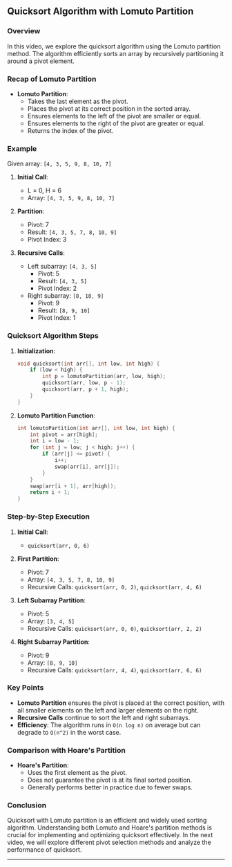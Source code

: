 ## Quicksort Algorithm with Lomuto Partition

### Overview

In this video, we explore the quicksort algorithm using the Lomuto partition method. The algorithm efficiently sorts an array by recursively partitioning it around a pivot element.

### Recap of Lomuto Partition

- **Lomuto Partition**:
  - Takes the last element as the pivot.
  - Places the pivot at its correct position in the sorted array.
  - Ensures elements to the left of the pivot are smaller or equal.
  - Ensures elements to the right of the pivot are greater or equal.
  - Returns the index of the pivot.

### Example

Given array: `[4, 3, 5, 9, 8, 10, 7]`

1. **Initial Call**:
   - L = 0, H = 6
   - Array: `[4, 3, 5, 9, 8, 10, 7]`

2. **Partition**:
   - Pivot: 7
   - Result: `[4, 3, 5, 7, 8, 10, 9]`
   - Pivot Index: 3

3. **Recursive Calls**:
   - Left subarray: `[4, 3, 5]`
     - Pivot: 5
     - Result: `[4, 3, 5]`
     - Pivot Index: 2
   - Right subarray: `[8, 10, 9]`
     - Pivot: 9
     - Result: `[8, 9, 10]`
     - Pivot Index: 1

### Quicksort Algorithm Steps

1. **Initialization**:
   ```cpp
   void quicksort(int arr[], int low, int high) {
       if (low < high) {
           int p = lomutoPartition(arr, low, high);
           quicksort(arr, low, p - 1);
           quicksort(arr, p + 1, high);
       }
   }
   ```

2. **Lomuto Partition Function**:
   ```cpp
   int lomutoPartition(int arr[], int low, int high) {
       int pivot = arr[high];
       int i = low - 1;
       for (int j = low; j < high; j++) {
           if (arr[j] <= pivot) {
               i++;
               swap(arr[i], arr[j]);
           }
       }
       swap(arr[i + 1], arr[high]);
       return i + 1;
   }
   ```

### Step-by-Step Execution

1. **Initial Call**:
   - `quicksort(arr, 0, 6)`

2. **First Partition**:
   - Pivot: 7
   - Array: `[4, 3, 5, 7, 8, 10, 9]`
   - Recursive Calls: `quicksort(arr, 0, 2)`, `quicksort(arr, 4, 6)`

3. **Left Subarray Partition**:
   - Pivot: 5
   - Array: `[3, 4, 5]`
   - Recursive Calls: `quicksort(arr, 0, 0)`, `quicksort(arr, 2, 2)`

4. **Right Subarray Partition**:
   - Pivot: 9
   - Array: `[8, 9, 10]`
   - Recursive Calls: `quicksort(arr, 4, 4)`, `quicksort(arr, 6, 6)`

### Key Points

- **Lomuto Partition** ensures the pivot is placed at the correct position, with all smaller elements on the left and larger elements on the right.
- **Recursive Calls** continue to sort the left and right subarrays.
- **Efficiency**: The algorithm runs in `O(n log n)` on average but can degrade to `O(n^2)` in the worst case.

### Comparison with Hoare's Partition

- **Hoare's Partition**:
  - Uses the first element as the pivot.
  - Does not guarantee the pivot is at its final sorted position.
  - Generally performs better in practice due to fewer swaps.

### Conclusion

Quicksort with Lomuto partition is an efficient and widely used sorting algorithm. Understanding both Lomuto and Hoare's partition methods is crucial for implementing and optimizing quicksort effectively. In the next video, we will explore different pivot selection methods and analyze the performance of quicksort.

---